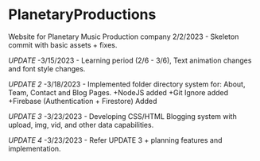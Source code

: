 # PlanetaryProductions
Website for Planetary Music Production company
2/2/2023 - Skeleton commit with basic assets + fixes.

*UPDATE*
-3/15/2023 - Learning period (2/6 - 3/6), Text animation changes and font style changes.

*UPDATE 2*
-3/18/2023 - Implemented folder directory system for: About, Team, Contact and Blog Pages.
+NodeJS added
+Git Ignore added
+Firebase (Authentication + Firestore) Added

*UPDATE 3*
-3/23/2023 - Developing CSS/HTML Blogging system with upload, img, vid, and other data capabilities.

*UPDATE 4*
-3/23/2023 - Refer UPDATE 3 + planning features and implementation.